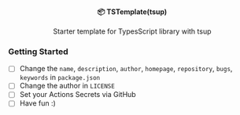 <p align="center">
  <strong>📦 TSTemplate(tsup)</strong><br><br>
  Starter template for TypesScript library with tsup<br>
</p>

### Getting Started

- [ ] Change the `name`, `description`, `author`, `homepage`, `repository`, `bugs`, `keywords` in `package.json`
- [ ] Change the author in `LICENSE`
- [ ] Set your Actions Secrets via GitHub
- [ ] Have fun :)
